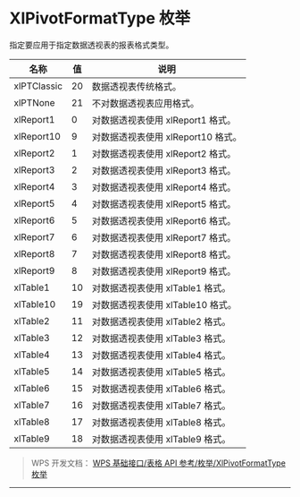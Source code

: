 # XlPivotFormatType 枚举

指定要应用于指定数据透视表的报表格式类型。

| 名称        | 值  | 说明                               |
|-------------|-----|------------------------------------|
| xlPTClassic | 20  | 数据透视表传统格式。               |
| xlPTNone    | 21  | 不对数据透视表应用格式。           |
| xlReport1   | 0   | 对数据透视表使用 xlReport1 格式。  |
| xlReport10  | 9   | 对数据透视表使用 xlReport10 格式。 |
| xlReport2   | 1   | 对数据透视表使用 xlReport2 格式。  |
| xlReport3   | 2   | 对数据透视表使用 xlReport3 格式。  |
| xlReport4   | 3   | 对数据透视表使用 xlReport4 格式。  |
| xlReport5   | 4   | 对数据透视表使用 xlReport5 格式。  |
| xlReport6   | 5   | 对数据透视表使用 xlReport6 格式。  |
| xlReport7   | 6   | 对数据透视表使用 xlReport7 格式。  |
| xlReport8   | 7   | 对数据透视表使用 xlReport8 格式。  |
| xlReport9   | 8   | 对数据透视表使用 xlReport9 格式。  |
| xlTable1    | 10  | 对数据透视表使用 xlTable1 格式。   |
| xlTable10   | 19  | 对数据透视表使用 xlTable10 格式。  |
| xlTable2    | 11  | 对数据透视表使用 xlTable2 格式。   |
| xlTable3    | 12  | 对数据透视表使用 xlTable3 格式。   |
| xlTable4    | 13  | 对数据透视表使用 xlTable4 格式。   |
| xlTable5    | 14  | 对数据透视表使用 xlTable5 格式。   |
| xlTable6    | 15  | 对数据透视表使用 xlTable6 格式。   |
| xlTable7    | 16  | 对数据透视表使用 xlTable7 格式。   |
| xlTable8    | 17  | 对数据透视表使用 xlTable8 格式。   |
| xlTable9    | 18  | 对数据透视表使用 xlTable9 格式。   |

> WPS 开发文档： [WPS 基础接口/表格 API 参考/枚举/XlPivotFormatType 枚举](https://qn.cache.wpscdn.cn/encs/doc/office_v19/topics/WPS%20%E5%9F%BA%E7%A1%80%E6%8E%A5%E5%8F%A3/%E8%A1%A8%E6%A0%BC%20API%20%E5%8F%82%E8%80%83/%E6%9E%9A%E4%B8%BE/XlPivotFormatType%20%E6%9E%9A%E4%B8%BE.html)

------------------------------------------------------------------------
